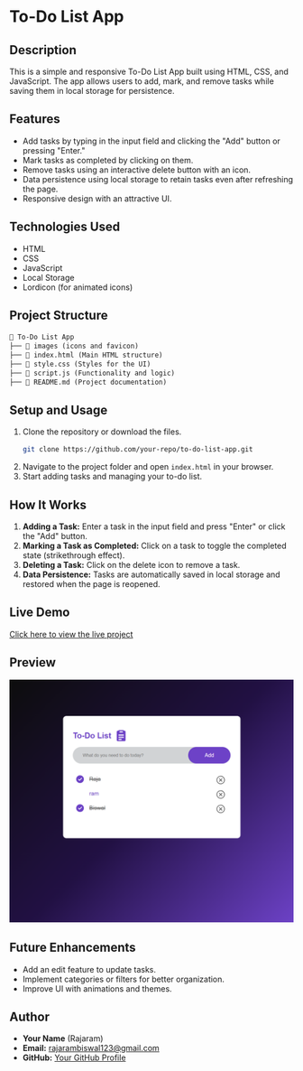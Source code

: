 # To-Do List App

## Description
This is a simple and responsive To-Do List App built using HTML, CSS, and JavaScript. The app allows users to add, mark, and remove tasks while saving them in local storage for persistence.

## Features
- Add tasks by typing in the input field and clicking the "Add" button or pressing "Enter."
- Mark tasks as completed by clicking on them.
- Remove tasks using an interactive delete button with an icon.
- Data persistence using local storage to retain tasks even after refreshing the page.
- Responsive design with an attractive UI.

## Technologies Used
- HTML
- CSS
- JavaScript
- Local Storage
- Lordicon (for animated icons)

## Project Structure
```
📂 To-Do List App
├── 📂 images (icons and favicon)
├── 📜 index.html (Main HTML structure)
├── 📜 style.css (Styles for the UI)
├── 📜 script.js (Functionality and logic)
├── 📜 README.md (Project documentation)
```

## Setup and Usage
1. Clone the repository or download the files.
   ```bash
   git clone https://github.com/your-repo/to-do-list-app.git
   ```
2. Navigate to the project folder and open `index.html` in your browser.
3. Start adding tasks and managing your to-do list.

## How It Works
1. **Adding a Task:** Enter a task in the input field and press "Enter" or click the "Add" button.
2. **Marking a Task as Completed:** Click on a task to toggle the completed state (strikethrough effect).
3. **Deleting a Task:** Click on the delete icon to remove a task.
4. **Data Persistence:** Tasks are automatically saved in local storage and restored when the page is reopened.

## Live Demo
[Click here to view the live project](https://rajaram2003.github.io/JavaScript-1/)

## Preview
![To-Do List Preview](images/image.png)

## Future Enhancements
- Add an edit feature to update tasks.
- Implement categories or filters for better organization.
- Improve UI with animations and themes.

## Author
- **Your Name** (Rajaram)
- **Email:** rajarambiswal123@gmail.com
- **GitHub:** [Your GitHub Profile](https://github.com/rajaram2003)
